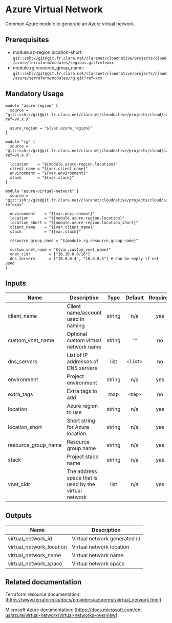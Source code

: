 # Azure Virtual Network

Common Azure module to generate an Azure virtual network.

## Prerequisites

* module.az-region.location-short: `git::ssh://git@git.fr.clara.net/claranet/cloudnative/projects/cloud/azure/terraform/modules/regions.git?ref=xxx`
* module.rg.resource_group_name: `git::ssh://git@git.fr.clara.net/claranet/cloudnative/projects/cloud/azure/terraform/modules/rg.git?ref=xxx`

## Mandatory Usage

```hcl
module "azure-region" {
  source = "git::ssh://git@git.fr.clara.net/claranet/cloudnative/projects/cloud/azure/terraform/modules/regions.git?ref=vX.X.X"

  azure_region = "${var.azure_region}"
}

module "rg" {
  source = "git::ssh://git@git.fr.clara.net/claranet/cloudnative/projects/cloud/azure/terraform/modules/rg.git?ref=vX.X.X"

  location    = "${module.azure-region.location}"
  client_name = "${var.client_name}"
  environment = "${var.environment}"
  stack       = "${var.stack}"
}

module "azure-virtual-network" {
  source = "git::ssh://git@git.fr.clara.net/claranet/cloudnative/projects/cloud/azure/terraform/modules/vnet.git?ref=xxx"

  environment    = "${var.environment}"
  location       = "${module.azure-region.location}"
  location_short = "${module.azure-region.location_short}"
  client_name    = "${var.client_name}"
  stack          = "${var.stack}"

  resource_group_name = "${module.rg.resource_group_name}"

  custom_vnet_name = "${var.custom_vnet_name}"
  vnet_cidr        = ["10.10.0.0/16"]
  dns_servers      = ["10.0.0.4", "10.0.0.5"] # Can be empty if not used
}
```

## Inputs

| Name | Description | Type | Default | Required |
|------|-------------|:----:|:-----:|:-----:|
| client\_name | Client name/account used in naming | string | n/a | yes |
| custom\_vnet\_name | Optional custom virtual network name | string | `""` | no |
| dns\_servers | List of IP addresses of DNS servers | list | `<list>` | no |
| environment | Project environment | string | n/a | yes |
| extra\_tags | Extra tags to add | map | `<map>` | no |
| location | Azure region to use | string | n/a | yes |
| location\_short | Short string for Azure location. | string | n/a | yes |
| resource\_group\_name | Resource group name | string | n/a | yes |
| stack | Project stack name | string | n/a | yes |
| vnet\_cidr | The address space that is used by the virtual network | list | n/a | yes |

## Outputs

| Name | Description |
|------|-------------|
| virtual\_network\_id | Virtual network generated id |
| virtual\_network\_location | Virtual network location |
| virtual\_network\_name | Virtual network name |
| virtual\_network\_space | Virtual network space |

## Related documentation

Terraform resource documentation: [https://www.terraform.io/docs/providers/azurerm/r/virtual_network.html]

Microsoft Azure documentation: [https://docs.microsoft.com/en-us/azure/virtual-network/virtual-networks-overview]
